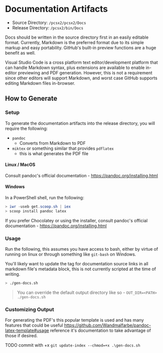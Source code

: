 # Documentation Artifacts

- Source Directory: `/pcsx2/pcsx2/Docs`
- Release Directory: `/pcsx2/bin/Docs`

Docs should be written in the source directory first in an easily editable format. Currently, Markdown is the preferred format due to its simple markup and easy portability. GitHub's built-in preview functions are a huge benefit as well.

Visual Studio Code is a cross platform text editor/development platform that can handle Markdown syntax, plus extensions are available to enable in-editor previewing and PDF generation. However, this is not a requirement since other editors will support Markdown, and worst case GitHub supports editing Markdown files in-browser.

## How to Generate

### Setup

To generate the documentation artifacts into the release directory, you will require the following:

- `pandoc`
  - Converts from Markdown to PDF
- `miktex` or something similar that provides `pdflatex`
  - this is what generates the PDF file

#### Linux / MacOS

Consult pandoc's official documentation - https://pandoc.org/installing.html

#### Windows

In a PowerShell shell, run the following:

```ps1
> iwr -useb get.scoop.sh | iex
> scoop install pandoc latex
```

If you prefer Chocolatey or using the installer, consult pandoc's official documentation - https://pandoc.org/installing.html

### Usage

Run the following, this assumes you have access to bash, either by virtue of running on linux or through something like `git-bash` on Windows.

You'll likely want to update the tag for documentation source links in all markdown file's metadata block, this is not currently scripted at the time of writing.

```bash
> ./gen-docs.sh
```

> You can override the default output directory like so - `OUT_DIR=<PATH> ./gen-docs.sh`

### Customizing Output

For generating the PDF's this popular template is used and has many features that could be useful https://github.com/Wandmalfarbe/pandoc-latex-template#usage reference it's documentation to take advantage of those if desired.

TODO commit with +x `git update-index --chmod=+x .\gen-docs.sh`